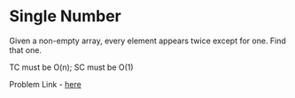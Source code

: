 # Single Number

Given a non-empty array, every element appears twice except for one. Find that one.

TC must be O(n); SC must be O(1)

Problem Link - [here](https://leetcode.com/problems/single-number/description/)
